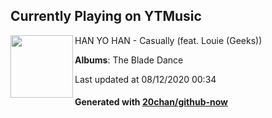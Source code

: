 ## Currently Playing on YTMusic

[<img align="left" width="100" src="https://lh3.googleusercontent.com/n2UiLh2AhhVbMxtkkxPSVP1nudH9_5kZQqLUu1XVypIA_fNb1Bf6y7jHYb84Kvc7M5tceo6PpYodMck1YA">](https://music.youtube.com/channel/UCUSEX4zhRyAOYF1yYzf2klw)

HAN YO HAN - Casually (feat. Louie (Geeks))

**Albums**: The Blade Dance

Last updated at 08/12/2020 00:34

#### Generated with [20chan/github-now](https://github.com/20chan/github-now)


<!--
**20chan/20chan** is a ✨ _special_ ✨ repository because its `README.md` (this file) appears on your GitHub profile.

Here are some ideas to get you started:

- 🔭 I’m currently working on ...
- 🌱 I’m currently learning ...
- 👯 I’m looking to collaborate on ...
- 🤔 I’m looking for help with ...
- 💬 Ask me about ...
- 📫 How to reach me: ...
- 😄 Pronouns: ...
- ⚡ Fun fact: ...
-->
